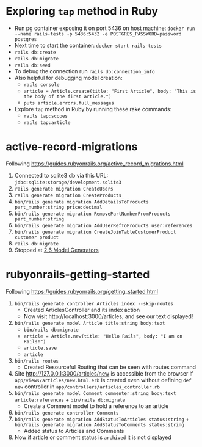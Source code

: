 # Exploring `tap` method in Ruby
- Run pg container exposing it on port 5436 on host machine:
`docker run --name rails-tests -p 5436:5432 -e POSTGRES_PASSWORD=password postgres`
- Next time to start the container:
`docker start rails-tests`
- `rails db:create`
- `rails db:migrate`
- `rails db:seed`
- To debug the connection run `rails db:connection_info`
- Also helpful for debugging model creation:
    - `rails console`
    - `article = Article.create(title: "First Article", body: "This is the body of the first article.")`
    - `puts article.errors.full_messages`
- Explore `tap` method in Ruby by running these rake commands:
    - `rails tap:scopes`
    - `rails tap:article`

# active-record-migrations
Following https://guides.rubyonrails.org/active_record_migrations.html
1. Connected to sqlite3 db via this URL: `jdbc:sqlite:storage/development.sqlite3`
2. `rails generate migration CreateUsers`
3. `rails generate migration CreateProducts`
4. `bin/rails generate migration AddDetailsToProducts part_number:string price:decimal`
5. `bin/rails generate migration RemovePartNumberFromProducts part_number:string`
6. `bin/rails generate migration AddUserRefToProducts user:references`
7. `bin/rails generate migration CreateJoinTableCustomerProduct customer product`
8. `rails db:migrate`
9. Stopped at [2.6 Model Generators](https://guides.rubyonrails.org/active_record_migrations.html#model-generators)

# rubyonrails-getting-started
Following https://guides.rubyonrails.org/getting_started.html
1. `bin/rails generate controller Articles index --skip-routes`
    - Created ArticlesController and its index action
    - Now visit http://localhost:3000/articles, and see our text displayed!
2. `bin/rails generate model Article title:string body:text`
    - `bin/rails db:migrate`
    - `article = Article.new(title: "Hello Rails", body: "I am on Rails!")`
    - `article.save`
    - `article`
3. `bin/rails routes`
    - Created Resourceful Routing that can be seen with routes command
4. Site http://127.0.0.1:3000/articles/new is accessible from the browser if `app/views/articles/new.html.erb` is created even without defining `def new` controller in `app/controllers/articles_controller.rb`
5. `bin/rails generate model Comment commenter:string body:text article:references` + `bin/rails db:migrate`
    - Create a Comment model to hold a reference to an article
6. `bin/rails generate controller Comments`
7. ` bin/rails generate migration AddStatusToArticles status:string ` + `bin/rails generate migration AddStatusToComments status:string`
    - Added status to Articles and Comments
8. Now if article or comment status is `archived` it is not displayed
